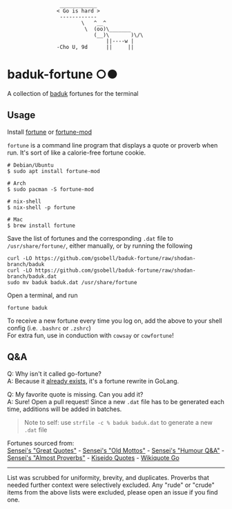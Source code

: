 ```cow
        
                 ____________ 
                < Go is hard >
                 ------------ 
                        \   ^__^
                         \  (oo)\_______
                            (__)\       )\/\
                                ||----w |
                -Cho U, 9d      ||     ||

```
# baduk-fortune ○●
A collection of [baduk](https://en.wikipedia.org/wiki/Go_(game)) fortunes for the terminal

## Usage
Install [fortune](https://linux.die.net/man/6/fortune) or [fortune-mod](https://github.com/shlomif/fortune-mod)

`fortune` is a command line program that displays a quote or proverb when run. It's sort of like a calorie-free fortune cookie.

```shell
# Debian/Ubuntu
$ sudo apt install fortune-mod

# Arch
$ sudo pacman -S fortune-mod

# nix-shell
$ nix-shell -p fortune

# Mac
$ brew install fortune
```
Save the list of fortunes and the corresponding `.dat` file to `/usr/share/fortune/`, either manually, or by running the following

```shell
curl -LO https://github.com/gsobell/baduk-fortune/raw/shodan-branch/baduk
curl -LO https://github.com/gsobell/baduk-fortune/raw/shodan-branch/baduk.dat
sudo mv baduk baduk.dat /usr/share/fortune
```
Open a terminal, and run 

`fortune baduk`

To receive a new fortune every time you log on, add the above to your shell config (i.e. `.bashrc` or `.zshrc`)  
For extra fun, use in conduction with `cowsay` or `cowfortune`!

## Q&A
Q: Why isn't it called go-fortune?  
A: Because it [already exists](https://github.com/bmc/fortune-go), it's a fortune rewrite in GoLang.

Q: My favorite quote is missing. Can you add it?  
A: Sure! Open a pull request! Since a new `.dat` file has to be generated each time, additions will be added in batches.
> Note to self: use `strfile -c % baduk baduk.dat` to generate a new `.dat` file


Fortunes sourced from:  
[Sensei's "Great Quotes"](https://senseis.xmp.net/?GreatQuotes) - 
[Sensei's "Old Mottos"](https://senseis.xmp.net/?OldMottos) -
[Sensei's "Humour Q&A"](https://senseis.xmp.net/?HumourQandAs) - 
[Sensei's "Almost Proverbs"](https://senseis.xmp.net/?HumourAlmostProverbs) - 
[Kiseido Quotes](https://kiseido.com/yyy.htm) -
[Wikiquote Go](https://en.wikiquote.org/wiki/Go_(game)) 

***

List was scrubbed for uniformity, brevity, and duplicates.
Proverbs that needed further context were selectively excluded.
Any "rude" or "crude" items from the above lists were excluded, please open an issue if you find one.
